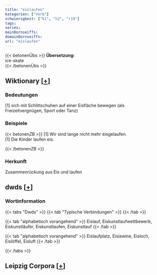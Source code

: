 ```yaml
---
title: "eislaufen"
kategorien: ["Verb"]
schwierigkeit: ["k1", "h2", "r19"]
tags:
series:
mainDornseiffs:
domainDornseiffs:
url: "eislaufen"
---
```


{{< betonenÜbs >}}
**Übersetzung:**  
ice-skate  
{{< /betonenÜbs >}}

## Wiktionary [[+](https://de.wiktionary.org/wiki/eislaufen)]

### Bedeutungen
[1] sich mit Schlittschuhen auf einer Eisfläche bewegen (als Freizeitvergnügen, Sport oder Tanz)  

### Beispiele
{{< betonenZB >}}
[1] Wir sind lange nicht mehr eisgelaufen.  
[1] Die Kinder laufen eis.  

{{< /betonenZB >}}
### Herkunft
Zusammenrückung aus Eis und laufen  



## dwds [[+](https://www.dwds.de/wb/eislaufen)]

### Wortinformation
{{< tabs "Dwds" >}}
{{< tab "Typische Verbindungen" >}}
{{< /tab >}}

{{< tab "alphabetisch vorangehend" >}}
Eislauf, Eiskunstlaufwettbewerb, Eiskunstläufer, Eiskunstlaufen, Eiskunstlauf
{{< /tab >}}

{{< tab "alphabetisch vorangehend" >}}
Eislaufplatz, Eislawine, Eisloch, Eislöffel, Eisluft
{{< /tab >}}

{{< /tabs >}}

## Leipzig Corpora [[+](https://corpora.uni-leipzig.de/en/res?word=eislaufen&corpusId=deu_newscrawl-public_2018)]

